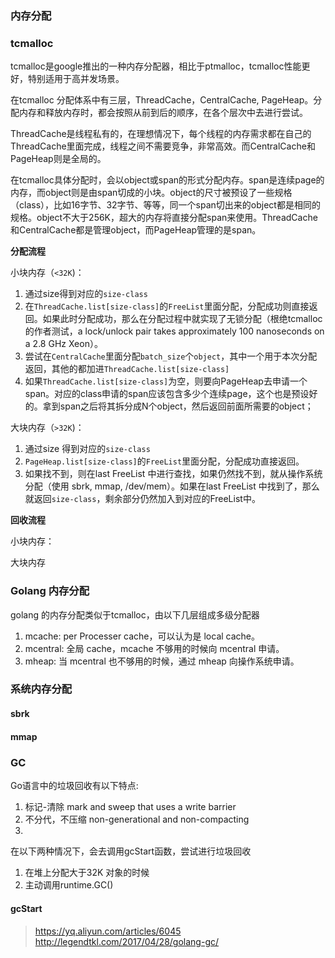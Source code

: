 ### 内存分配

### tcmalloc

tcmalloc是google推出的一种内存分配器，相比于ptmalloc，tcmalloc性能更好，特别适用于高并发场景。

在tcmalloc 分配体系中有三层，ThreadCache，CentralCache, PageHeap。分配内存和释放内存时，都会按照从前到后的顺序，在各个层次中去进行尝试。

ThreadCache是线程私有的，在理想情况下，每个线程的内存需求都在自己的ThreadCache里面完成，线程之间不需要竞争，非常高效。而CentralCache和PageHeap则是全局的。

在tcmalloc具体分配时，会以object或span的形式分配内存。span是连续page的内存，而object则是由span切成的小块。object的尺寸被预设了一些规格（class），比如16字节、32字节、等等，同一个span切出来的object都是相同的规格。object不大于256K，超大的内存将直接分配span来使用。ThreadCache和CentralCache都是管理object，而PageHeap管理的是span。



**分配流程**

小块内存（`<32K`)：

1. 通过size得到对应的`size-class`
2. 在`ThreadCache.list[size-class]`的`FreeList`里面分配，分配成功则直接返回。如果此时分配成功，那么在分配过程中就实现了无锁分配（根绝tcmalloc的作者测试，a lock/unlock pair takes approximately 100 nanoseconds on a 2.8 GHz Xeon）。
3. 尝试在`CentralCache`里面分配`batch_size`个`object`，其中一个用于本次分配返回，其他的都加进`ThreadCache.list[size-class]`
4. 如果`ThreadCache.list[size-class]`为空，则要向PageHeap去申请一个span。对应的class申请的span应该包含多少个连续page，这个也是预设好的。拿到span之后将其拆分成N个object，然后返回前面所需要的object；

大块内存（`>32K`)：

1. 通过size 得到对应的`size-class`
1. `PageHeap.list[size-class]`的`FreeList`里面分配，分配成功直接返回。
1. 如果找不到，则在last FreeList 中进行查找，如果仍然找不到，就从操作系统分配（使用 sbrk, mmap, /dev/mem）。如果在last FreeList 中找到了，那么就返回`size-class`，剩余部分仍然加入到对应的FreeList中。

**回收流程**

小块内存：

大块内存

### Golang 内存分配

golang 的内存分配类似于tcmalloc，由以下几层组成多级分配器

1. mcache: per Processer cache，可以认为是 local cache。
1. mcentral: 全局 cache，mcache 不够用的时候向 mcentral 申请。
1. mheap: 当 mcentral 也不够用的时候，通过 mheap 向操作系统申请。


### 系统内存分配

#### sbrk 

#### mmap

### GC

Go语言中的垃圾回收有以下特点:

1. 标记-清除 mark and sweep that uses a write barrier
2. 不分代，不压缩 non-generational and non-compacting
3. 

在以下两种情况下，会去调用gcStart函数，尝试进行垃圾回收

1. 在堆上分配大于32K 对象的时候
2. 主动调用runtime.GC()

#### gcStart 


####


> https://yq.aliyun.com/articles/6045
> http://legendtkl.com/2017/04/28/golang-gc/